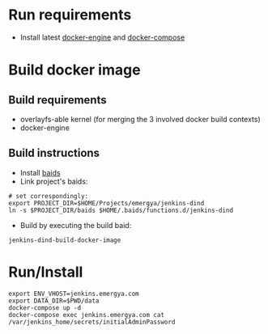 # Run requirements

* Install latest [docker-engine](https://docs.docker.com/engine/installation/) and [docker-compose](https://docs.docker.com/compose/install)

# Build docker image

## Build requirements

* overlayfs-able kernel (for merging the 3 involved docker build contexts)
* docker-engine

## Build instructions

* Install [baids](https://github.com/rcmorano/baids)
* Link project's baids:
```
# set correspondingly:
export PROJECT_DIR=$HOME/Projects/emergya/jenkins-dind
ln -s $PROJECT_DIR/baids $HOME/.baids/functions.d/jenkins-dind
```
* Build by executing the build baid:
```
jenkins-dind-build-docker-image
```

# Run/Install

```
export ENV_VHOST=jenkins.emergya.com
export DATA_DIR=$PWD/data
docker-compose up -d
docker-compose exec jenkins.emergya.com cat /var/jenkins_home/secrets/initialAdminPassword
```
